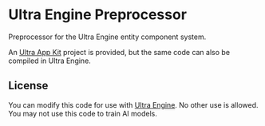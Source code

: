 # Ultra Engine Preprocessor

Preprocessor for the Ultra Engine entity component system.

An [Ultra App Kit](https://store.steampowered.com/app/1512210/Ultra_App_Kit/) project is provided, but the same code can also be compiled in Ultra Engine.

## License
You can modify this code for use with [Ultra Engine](https://www.ultraengine.com). No other use is allowed. You may not use this code to train AI models.
